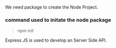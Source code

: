 We need package to create the Node Project.

### command used to initate the node package
> npm init

Express JS is used to develop an Server Side API.
